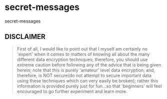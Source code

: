 # secret-messages
secret-messages

## DISCLAIMER

> First of all, I would like to point out that I myself am certainly no 'expert' when it comes to matters of knowing all about the many different data encryption techniques; therefore, you should use extreme caution before following any of the advice that is being given herein; note that this is purely 'amateur' level data encryption; and, therefore, is NOT secure(do not attempt to secure important data using these techniques which can very easily be broken); rather this information is provided purely just for fun...so that 'beginners' will feel encouraged to go further experiment and learn more.  

